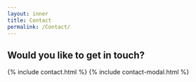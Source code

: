 ```yaml
---
layout: inner
title: Contact
permalink: /Contact/
---
```


## Would you like to get in touch?

{% include contact.html %}
{% include contact-modal.html %}
